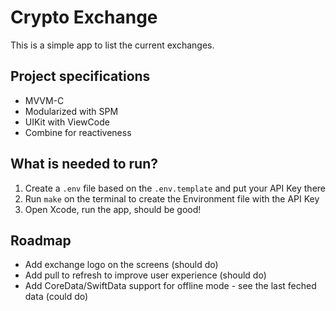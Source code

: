 # Crypto Exchange

This is a simple app to list the current exchanges.

## Project specifications

- MVVM-C
- Modularized with SPM
- UIKit with ViewCode
- Combine for reactiveness

## What is needed to run?

1. Create a `.env` file based on the `.env.template` and put your API Key there
2. Run `make` on the terminal to create the Environment file with the API Key
3. Open Xcode, run the app, should be good!

## Roadmap

- Add exchange logo on the screens (should do)
- Add pull to refresh to improve user experience (should do)
- Add CoreData/SwiftData support for offline mode - see the last feched data (could do)